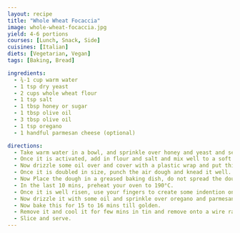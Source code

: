 ```yaml
---
layout: recipe
title: "Whole Wheat Focaccia"
image: whole-wheat-focaccia.jpg
yield: 4-6 portions
courses: [Lunch, Snack, Side]
cuisines: [Italian]
diets: [Vegetarian, Vegan]
tags: [Baking, Bread]

ingredients:
  - ¾-1 cup warm water
  - 1 tsp dry yeast
  - 2 cups whole wheat flour
  - 1 tsp salt
  - 1 tbsp honey or sugar
  - 1 tbsp olive oil
  - 3 tbsp olive oil
  - 1 tsp oregano
  - 1 handful parmesan cheese (optional)

directions:
  - Take warm water in a bowl, and sprinkle over honey and yeast and set aside for 5 mins.
  - Once it is activated, add in flour and salt and mix well to a soft dough.
  - Now drizzle some oil over and cover with a plastic wrap and put this somewhere warm till the dough is doubled in size.
  - Once it is doubled in size, punch the air dough and knead it well.
  - Now Place the dough in a greased baking dish, do not spread the dough. set this aside for few hours, in which time the dough will spread on its own.
  - In the last 10 mins, preheat your oven to 190°C.
  - Once it is well risen, use your fingers to create some indention on the dough.
  - Now drizzle it with some oil and sprinkle over oregano and parmesan cheese.
  - Now bake this for 15 to 16 mins till golden.
  - Remove it and cool it for few mins in tin and remove onto a wire rack and cool down.
  - Slice and serve.
---
```

